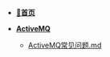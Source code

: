 - [**📖首页**](/README.md)

- [**ActiveMQ**](./README.md)
    - [ActiveMQ常见问题.md](./ActiveMQ常见问题.md)
 

